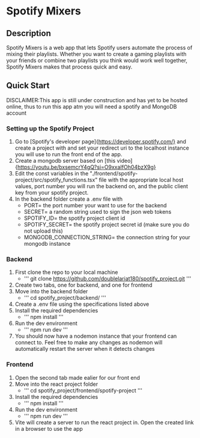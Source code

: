# Spotify Mixers

## Description
Spotify Mixers is a web app that lets Spotify users automate the process of mixing their playlists.  Whether you want to create a gaming playlists with your friends or combine two playlists you think would work well together, Spotify Mixers makes that process quick and easy.

## Quick Start
DISCLAIMER:This app is still under construction and has yet to be hosted online, thus to run this app atm you will need a spotify and MongoDB account

### Setting up the Spotify Project
1) Go to [Spotify's developer page]{https://developer.spotify.com/} and create a project with and set your redirect uri to the localhost instance you will use to run the front end of the app.
2) Create a mongodb server based on [this video]{https://youtu.be/bxsemcrY4gQ?si=O9xxaIfOh04bzX9g}
3) Edit the const variables in the "./frontend/spotify-project/src/spotify_functions.tsx" file with the appropriate local host values, port number you will run the backend on, and the public client key from your spotify project.
4) In the backend folder create a .env file with
    - PORT= the port number your want to use for the backend
    - SECRET= a random string used to sign the json web tokens
    - SPOTIFY_ID=  the spotify project client id
    - SPOTIFY_SECRET= the spotify project secret id (make sure you do not upload this)
    - MONGODB_CONNECTION_STRING= the connection string for your mongodb instance 

### Backend
1) First clone the repo to your local machine
    - ''' git clone https://github.com/doublelariat180/spotify_project.git '''
2) Create two tabs, one for backend, and one for frontend
3) Move into the backend folder
    - ''' cd spotify_project/backend/ '''
4) Create a .env file using the specifications listed above
5) Install the required dependencies
    - ''' npm install '''
6) Run the dev environment
    - ''' npm run dev '''
7) You should now have a nodemon instance that your frontend can connect to. Feel free to make any changes as nodemon will automatically restart the server when it detects changes

### Frontend
1) Open the second tab made ealier for our front end
2) Move into the react project folder
    - ''' cd spotify_project/frontend/spotify-project '''
3) Install the required dependencies
    - ''' npm install '''
4) Run the dev environment
    - ''' npm run dev '''
5) Vite will create a server to run the react project in.  Open the created link in a browser to use the app